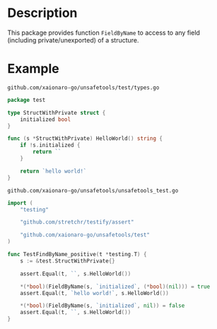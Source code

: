 # Description

This package provides function `FieldByName` to access to any field (including private/unexported) of a structure.

# Example

`github.com/xaionaro-go/unsafetools/test/types.go`
```go
package test

type StructWithPrivate struct {
	initialized bool
}

func (s *StructWithPrivate) HelloWorld() string {
	if !s.initialized {
		return ``
	}

	return `hello world!`
}
```

`github.com/xaionaro-go/unsafetools/unsafetools_test.go`
```go
import (
	"testing"

	"github.com/stretchr/testify/assert"

	"github.com/xaionaro-go/unsafetools/test"
)

func TestFindByName_positive(t *testing.T) {
	s := &test.StructWithPrivate{}

	assert.Equal(t, ``, s.HelloWorld())

	*(*bool)(FieldByName(s, `initialized`, (*bool)(nil))) = true
	assert.Equal(t, `hello world!`, s.HelloWorld())

	*(*bool)(FieldByName(s, `initialized`, nil)) = false
	assert.Equal(t, ``, s.HelloWorld())
}
```
